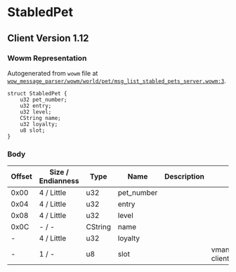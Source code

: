 # StabledPet

## Client Version 1.12

### Wowm Representation

Autogenerated from `wowm` file at [`wow_message_parser/wowm/world/pet/msg_list_stabled_pets_server.wowm:3`](https://github.com/gtker/wow_messages/tree/main/wow_message_parser/wowm/world/pet/msg_list_stabled_pets_server.wowm#L3).
```rust,ignore
struct StabledPet {
    u32 pet_number;
    u32 entry;
    u32 level;
    CString name;
    u32 loyalty;
    u8 slot;
}
```
### Body

| Offset | Size / Endianness | Type | Name | Description | Comment |
| ------ | ----------------- | ---- | ---- | ----------- | ------- |
| 0x00 | 4 / Little | u32 | pet_number |  |  |
| 0x04 | 4 / Little | u32 | entry |  |  |
| 0x08 | 4 / Little | u32 | level |  |  |
| 0x0C | - / - | CString | name |  |  |
| - | 4 / Little | u32 | loyalty |  |  |
| - | 1 / - | u8 | slot |  | vmangos/mangoszero/cmangos: client slot 1 == current pet (0) |

